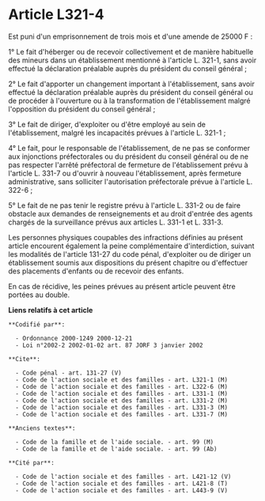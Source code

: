 # Article L321-4

Est puni d'un emprisonnement de trois mois et d'une amende de 25000 F :

1° Le fait d'héberger ou de recevoir collectivement et de manière habituelle des mineurs dans un établissement mentionné à
l'article L. 321-1, sans avoir effectué la déclaration préalable auprès du président du conseil général ;

2° Le fait d'apporter un changement important à l'établissement, sans avoir effectué la déclaration préalable auprès du
président du conseil général ou de procéder à l'ouverture ou à la transformation de l'établissement malgré l'opposition du
président du conseil général ;

3° Le fait de diriger, d'exploiter ou d'être employé au sein de l'établissement, malgré les incapacités prévues à l'article
L. 321-1 ;

4° Le fait, pour le responsable de l'établissement, de ne pas se conformer aux injonctions préfectorales ou du président du
conseil général ou de ne pas respecter l'arrêté préfectoral de fermeture de l'établissement prévu à l'article L. 331-7 ou
d'ouvrir à nouveau l'établissement, après fermeture administrative, sans solliciter l'autorisation préfectorale prévue à
l'article L. 322-6 ;

5° Le fait de ne pas tenir le registre prévu à l'article L. 331-2 ou de faire obstacle aux demandes de renseignements et au
droit d'entrée des agents chargés de la surveillance prévus aux articles L. 331-1 et L. 331-3.

Les personnes physiques coupables des infractions définies au présent article encourent également la peine complémentaire
d'interdiction, suivant les modalités de l'article 131-27 du code pénal, d'exploiter ou de diriger un établissement soumis
aux dispositions du présent chapitre ou d'effectuer des placements d'enfants ou de recevoir des enfants.

En cas de récidive, les peines prévues au présent article peuvent être portées au double.

**Liens relatifs à cet article**

	**Codifié par**:

	  - Ordonnance 2000-1249 2000-12-21
	  - Loi n°2002-2 2002-01-02 art. 87 JORF 3 janvier 2002

	**Cite**:

	  - Code pénal - art. 131-27 (V)
	  - Code de l'action sociale et des familles - art. L321-1 (M)
	  - Code de l'action sociale et des familles - art. L322-6 (M)
	  - Code de l'action sociale et des familles - art. L331-1 (M)
	  - Code de l'action sociale et des familles - art. L331-2 (M)
	  - Code de l'action sociale et des familles - art. L331-3 (M)
	  - Code de l'action sociale et des familles - art. L331-7 (M)

	**Anciens textes**:

	  - Code de la famille et de l'aide sociale. - art. 99 (M)
	  - Code de la famille et de l'aide sociale. - art. 99 (Ab)

	**Cité par**:

	  - Code de l'action sociale et des familles - art. L421-12 (V)
	  - Code de l'action sociale et des familles - art. L421-8 (T)
	  - Code de l'action sociale et des familles - art. L443-9 (V)
